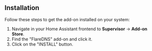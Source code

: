 

## Installation

Follow these steps to get the add-on installed on your system:

1. Navigate in your Home Assistant frontend to **Supervisor** -> **Add-on Store**.
2. Find the "FlareDNS" add-on and click it.
3. Click on the "INSTALL" button.